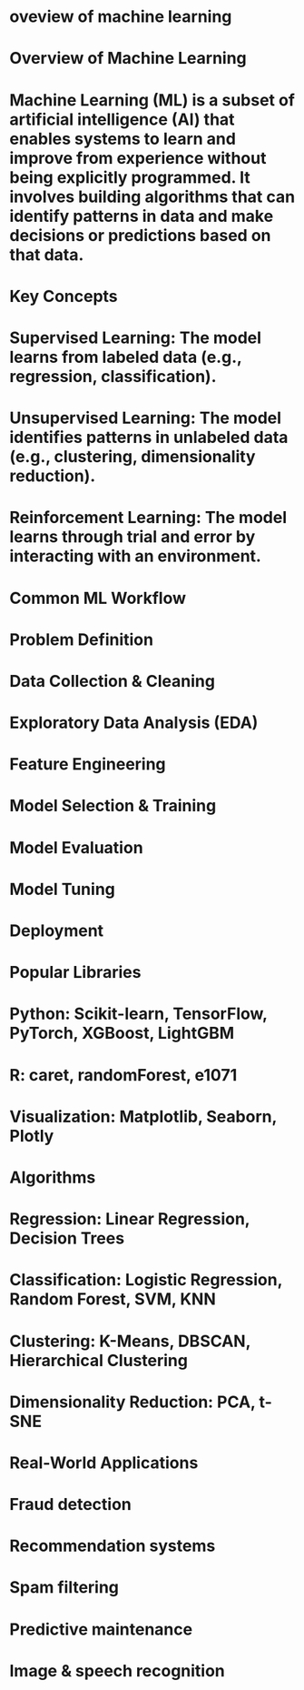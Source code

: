 # oveview of machine learning 
# Overview of Machine Learning
# Machine Learning (ML) is a subset of artificial intelligence (AI) that enables systems to learn and improve from experience without being explicitly programmed. It involves building algorithms that can identify patterns in data and make decisions or predictions based on that data.

 # Key Concepts
# Supervised Learning: The model learns from labeled data (e.g., regression, classification).

# Unsupervised Learning: The model identifies patterns in unlabeled data (e.g., clustering, dimensionality reduction).

# Reinforcement Learning: The model learns through trial and error by interacting with an environment.

#  Common ML Workflow
# Problem Definition

# Data Collection & Cleaning

# Exploratory Data Analysis (EDA)

# Feature Engineering

# Model Selection & Training

# Model Evaluation

# Model Tuning

# Deployment

# Popular Libraries
# Python: Scikit-learn, TensorFlow, PyTorch, XGBoost, LightGBM

# R: caret, randomForest, e1071

# Visualization: Matplotlib, Seaborn, Plotly

#  Algorithms
# Regression: Linear Regression, Decision Trees

# Classification: Logistic Regression, Random Forest, SVM, KNN

# Clustering: K-Means, DBSCAN, Hierarchical Clustering

# Dimensionality Reduction: PCA, t-SNE

# Real-World Applications
# Fraud detection

# Recommendation systems

# Spam filtering

# Predictive maintenance

# Image & speech recognition
  
